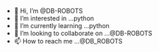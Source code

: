 - 👋 Hi, I’m @DB-ROBOTS
- 👀 I’m interested in ...python
- 🌱 I’m currently learning ...python
- 💞️ I’m looking to collaborate on ...@DB-ROBOTS
- 📫 How to reach me ...@DB_ROBOTS

<!---
DB-ROBOTS/DB-ROBOTS is a ✨ special ✨ repository because its `README.md` (this file) appears on your GitHub profile.
You can click the Preview link to take a look at your changes.
--->
